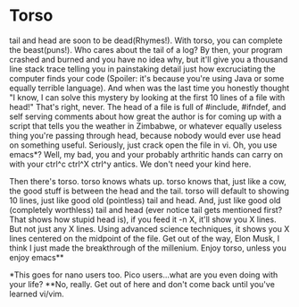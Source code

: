 # Torso

tail and head are soon to be dead(Rhymes!). With torso, you can complete the beast(puns!). Who cares about the tail of a log? By then, your program crashed and burned and you have no idea why, but it'll give you a thousand line stack trace telling you in painstaking detail just how excruciating the computer finds your code (Spoiler: it's because you're using Java or some equally terrible language). And when was the last time you honestly thought "I know, I can solve this mystery by looking at the first 10 lines of a file with head!" That's right, never. The head of a file is full of #include, #ifndef, and self serving comments about how great the author is for coming up with a script that tells you the weather in Zimbabwe, or whatever equally useless thing you're passing through head, because nobody would ever use head on something useful. Seriously, just crack open the file in vi. Oh, you use emacs*? Well, my bad, you and your probably arthritic hands can carry on with your ctrl^c ctrl^X ctrl^y antics. We don't need your kind here.

Then there's torso. torso knows whats up. torso knows that, just like a cow, the good stuff is between the head and the tail. torso will default to showing 10 lines, just like good old (pointless) tail and head. And, just like good old (completely worthless) tail and head (ever notice tail gets mentioned first? That shows how stupid head is), if you feed it -n X, it'll show you X lines. But not just any X lines. Using advanced science techniques, it shows you X lines centered on the midpoint of the file. Get out of the way, Elon Musk, I think I just made the breakthrough of the millenium. Enjoy torso, unless you enjoy emacs**

*This goes for nano users too. Pico users...what are you even doing with your life?
**No, really. Get out of here and don't come back until you've learned vi/vim.
